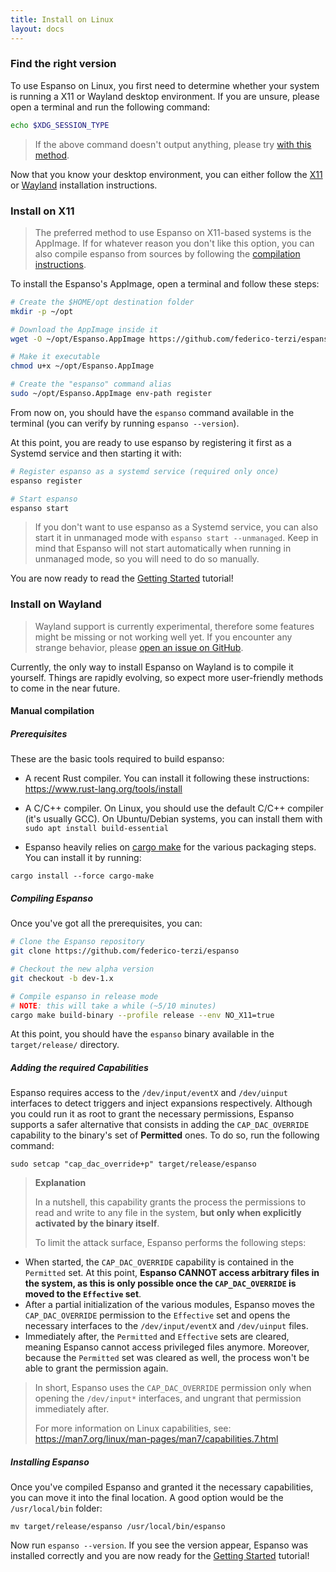 ```yaml
---
title: Install on Linux
layout: docs
---
```


### Find the right version

To use Espanso on Linux, you first need to determine whether your system is running a X11 or Wayland desktop environment.
If you are unsure, please open a terminal and run the following command:

```bash
echo $XDG_SESSION_TYPE
```

> If the above command doesn't output anything, please try [with this method](https://unix.stackexchange.com/a/325972).

Now that you know your desktop environment, you can either follow the [X11](#install-on-x11) or [Wayland](#install-on-wayland) installation instructions.

### Install on X11

> The preferred method to use Espanso on X11-based systems is the AppImage. If for whatever reason you don't like this option, you can also compile espanso from sources by following the [compilation instructions](https://github.com/federico-terzi/espanso/blob/dev-1.x/Compilation.md).

To install the Espanso's AppImage, open a terminal and follow these steps:

```bash
# Create the $HOME/opt destination folder
mkdir -p ~/opt

# Download the AppImage inside it
wget -O ~/opt/Espanso.AppImage https://github.com/federico-terzi/espanso/releases/latest/download/Espanso-X11.AppImage

# Make it executable
chmod u+x ~/opt/Espanso.AppImage

# Create the "espanso" command alias
sudo ~/opt/Espanso.AppImage env-path register
```

From now on, you should have the `espanso` command available in the terminal (you can verify by running `espanso --version`).

At this point, you are ready to use espanso by registering it first as a Systemd service and then starting it with:

```bash
# Register espanso as a systemd service (required only once)
espanso register

# Start espanso
espanso start
```

> If you don't want to use espanso as a Systemd service, you can also start it in unmanaged mode with `espanso start --unmanaged`. Keep in mind that Espanso will not start automatically when running in unmanaged mode, so you will need to do so manually.

You are now ready to read the [Getting Started](../../get-started) tutorial!

### Install on Wayland

> Wayland support is currently experimental, therefore some features might be missing or not working well yet. If you encounter any strange behavior, please [open an issue on GitHub](https://github.com/federico-terzi/espanso/issues).

Currently, the only way to install Espanso on Wayland is to compile it yourself. Things are rapidly evolving, so expect more user-friendly methods to come in the near future.

#### Manual compilation

##### Prerequisites

These are the basic tools required to build espanso:

* A recent Rust compiler. You can install it following these instructions: https://www.rust-lang.org/tools/install
* A C/C++ compiler. On Linux, you should use the default C/C++ compiler (it's usually GCC). On Ubuntu/Debian systems, you can install them with `sudo apt install build-essential`

* Espanso heavily relies on [cargo make](https://github.com/sagiegurari/cargo-make) for the various packaging
steps. You can install it by running:

```
cargo install --force cargo-make
```

##### Compiling Espanso

Once you've got all the prerequisites, you can:

```bash
# Clone the Espanso repository
git clone https://github.com/federico-terzi/espanso

# Checkout the new alpha version
git checkout -b dev-1.x

# Compile espanso in release mode
# NOTE: this will take a while (~5/10 minutes)
cargo make build-binary --profile release --env NO_X11=true
```

At this point, you should have the `espanso` binary available in the `target/release/` directory.

##### Adding the required Capabilities

Espanso requires access to the `/dev/input/eventX` and `/dev/uinput` interfaces to detect triggers and inject expansions respectively. 
Although you could run it as root to grant the necessary permissions, Espanso supports a safer alternative
that consists in adding the `CAP_DAC_OVERRIDE` capability to the binary's set of **Permitted** ones. To do so, run the following command:

```
sudo setcap "cap_dac_override+p" target/release/espanso
```

> **Explanation**
>
> In a nutshell, this capability grants the process the permissions to read and write to any file in the system, **but only when explicitly activated by the binary itself**.
>
> To limit the attack surface, Espanso performs the following steps:
* When started, the `CAP_DAC_OVERRIDE` capability is contained in the `Permitted` set. At this point, **Espanso CANNOT access arbitrary files in the system, as this is only possible once the `CAP_DAC_OVERRIDE` is moved to the `Effective` set**.
* After a partial initialization of the various modules, Espanso moves the `CAP_DAC_OVERRIDE` permission to the `Effective` set and opens the necessary interfaces to the `/dev/input/eventX` and `/dev/uinput` files.
* Immediately after, the `Permitted` and `Effective` sets are cleared, meaning Espanso cannot access privileged files anymore. Moreover, because the `Permitted` set was cleared as well, the process won't be able to grant the permission again.
>
> In short, Espanso uses the `CAP_DAC_OVERRIDE` permission only when opening the `/dev/input*` interfaces, and ungrant that permission immediately after.
>
> For more information on Linux capabilities, see: https://man7.org/linux/man-pages/man7/capabilities.7.html

##### Installing Espanso

Once you've compiled Espanso and granted it the necessary capabilities, you can move it into the final location. A good option would be the `/usr/local/bin` folder:

```
mv target/release/espanso /usr/local/bin/espanso
```

Now run `espanso --version`. If you see the version appear, Espanso was installed correctly and you are now ready for the [Getting Started](../../get-started) tutorial!